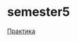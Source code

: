 # semester5

[Практика](https://drive.google.com/drive/folders/1PbSxTqQsXWSx22YEZG-nq-qcPYDb-e5G?usp=sharing)
